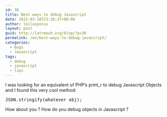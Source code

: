 ```yaml
---
id: 36
title: Best ways to debug Javascript
date: 2013-03-18T23:20:37+00:00
author: leiluspocus
layout: post
guid: http://latrmouh.org/blog/?p=36
permalink: /en/best-ways-to-debug-javascript/
categories:
  - Bugs
  - Javascript
tags:
  - debug
  - javascript
  - tips
---
```

I was looking for an equivalent of PHP&rsquo;s print_r to debug Javascript Objects and I found this very cool method:

<pre class="EnlighterJSRAW" data-enlighter-language="javascript" data-enlighter-linenumbers="false">JSON.stringify(whatever_obj);
</pre>

How about you ? How do you debug objects in Javascript ?

<!-- AddThis Advanced Settings generic via filter on the_content -->

<!-- AddThis Share Buttons generic via filter on the_content -->